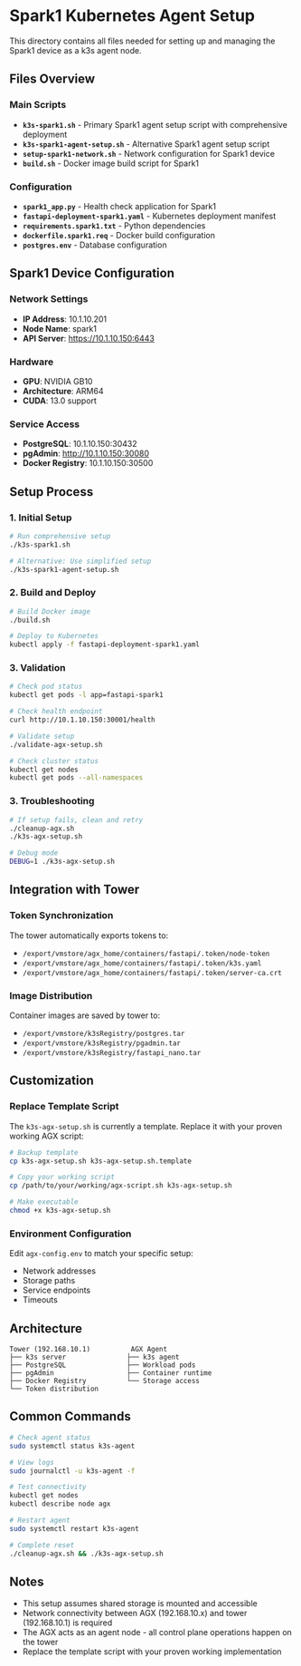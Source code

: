 # Spark1 Kubernetes Agent Setup

This directory contains all files needed for setting up and managing the Spark1 device as a k3s agent node.

## Files Overview

### Main Scripts
- **`k3s-spark1.sh`** - Primary Spark1 agent setup script with comprehensive deployment
- **`k3s-spark1-agent-setup.sh`** - Alternative Spark1 agent setup script
- **`setup-spark1-network.sh`** - Network configuration for Spark1 device
- **`build.sh`** - Docker image build script for Spark1

### Configuration
- **`spark1_app.py`** - Health check application for Spark1
- **`fastapi-deployment-spark1.yaml`** - Kubernetes deployment manifest
- **`requirements.spark1.txt`** - Python dependencies
- **`dockerfile.spark1.req`** - Docker build configuration
- **`postgres.env`** - Database configuration

## Spark1 Device Configuration

### Network Settings
- **IP Address**: 10.1.10.201
- **Node Name**: spark1
- **API Server**: https://10.1.10.150:6443

### Hardware
- **GPU**: NVIDIA GB10
- **Architecture**: ARM64
- **CUDA**: 13.0 support

### Service Access
- **PostgreSQL**: 10.1.10.150:30432
- **pgAdmin**: http://10.1.10.150:30080
- **Docker Registry**: 10.1.10.150:30500

## Setup Process

### 1. Initial Setup
```bash
# Run comprehensive setup
./k3s-spark1.sh

# Alternative: Use simplified setup
./k3s-spark1-agent-setup.sh
```

### 2. Build and Deploy
```bash
# Build Docker image
./build.sh

# Deploy to Kubernetes
kubectl apply -f fastapi-deployment-spark1.yaml
```

### 3. Validation
```bash
# Check pod status
kubectl get pods -l app=fastapi-spark1

# Check health endpoint
curl http://10.1.10.150:30001/health
```
```bash
# Validate setup
./validate-agx-setup.sh

# Check cluster status
kubectl get nodes
kubectl get pods --all-namespaces
```

### 3. Troubleshooting
```bash
# If setup fails, clean and retry
./cleanup-agx.sh
./k3s-agx-setup.sh

# Debug mode
DEBUG=1 ./k3s-agx-setup.sh
```

## Integration with Tower

### Token Synchronization
The tower automatically exports tokens to:
- `/export/vmstore/agx_home/containers/fastapi/.token/node-token`
- `/export/vmstore/agx_home/containers/fastapi/.token/k3s.yaml`  
- `/export/vmstore/agx_home/containers/fastapi/.token/server-ca.crt`

### Image Distribution
Container images are saved by tower to:
- `/export/vmstore/k3sRegistry/postgres.tar`
- `/export/vmstore/k3sRegistry/pgadmin.tar`
- `/export/vmstore/k3sRegistry/fastapi_nano.tar`

## Customization

### Replace Template Script
The `k3s-agx-setup.sh` is currently a template. Replace it with your proven working AGX script:

```bash
# Backup template
cp k3s-agx-setup.sh k3s-agx-setup.sh.template

# Copy your working script
cp /path/to/your/working/agx-script.sh k3s-agx-setup.sh

# Make executable
chmod +x k3s-agx-setup.sh
```

### Environment Configuration
Edit `agx-config.env` to match your specific setup:
- Network addresses
- Storage paths  
- Service endpoints
- Timeouts

## Architecture

```
Tower (192.168.10.1)          AGX Agent
├── k3s server               ├── k3s agent
├── PostgreSQL               ├── Workload pods
├── pgAdmin                  ├── Container runtime
├── Docker Registry          └── Storage access
└── Token distribution
```

## Common Commands

```bash
# Check agent status
sudo systemctl status k3s-agent

# View logs
sudo journalctl -u k3s-agent -f

# Test connectivity
kubectl get nodes
kubectl describe node agx

# Restart agent
sudo systemctl restart k3s-agent

# Complete reset
./cleanup-agx.sh && ./k3s-agx-setup.sh
```

## Notes

- This setup assumes shared storage is mounted and accessible
- Network connectivity between AGX (192.168.10.x) and tower (192.168.10.1) is required
- The AGX acts as an agent node - all control plane operations happen on the tower
- Replace the template script with your proven working implementation